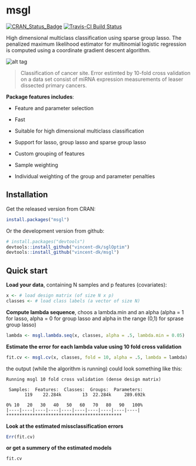 # msgl

[![CRAN_Status_Badge](http://www.r-pkg.org/badges/version/msgl)](http://cran.r-project.org/package=msgl)
[![Travis-CI Build Status](https://travis-ci.org/vincent-dk/msgl.svg?branch=master)](https://travis-ci.org/vincent-dk/msgl)

High dimensional multiclass classification using sparse group lasso. The penalized maximum likelihood estimator for multinomial logistic regression is computed using a coordinate gradient descent algorithm.

![alt tag](https://raw.github.com/vincent-dk/msgl/master/fig1.png)
> Classification of cancer site. Error estimted by 10-fold cross validation on a data set consist of miRNA expression measurements of leaser dissected primary cancers.

**Package features includes**:

* Feature and parameter selection

* Fast

* Suitable for high dimensional multiclass classification

* Support for lasso, group lasso and sparse group lasso

* Custom grouping of features

* Sample weighting

* Individual weighting of the group and parameter penalties

## Installation

Get the released version from CRAN:

```R
install.packages("msgl")
```

Or the development version from github:

```R
# install.packages("devtools")
devtools::install_github("vincent-dk/sglOptim")
devtools::install_github("vincent-dk/msgl")
```
## Quick start

**Load your data**, containing N samples and p features (covariates):

```R
x <- # load design matrix (of size N x p) 
classes <- # load class labels (a vector of size N)
```

**Compute lambda sequence**, choos a lambda.min and an alpha (alpha = 1 for lasso, alpha = 0 for group lasso and alpha in the range (0,1) for sprase group lasso)

```R
lambda <- msgl.lambda.seq(x, classes, alpha = .5, lambda.min = 0.05)
```

**Estimate the error for each lambda value using 10 fold cross validation**
```R
fit.cv <- msgl.cv(x, classes, fold = 10, alpha = .5, lambda = lambda)
```
the output (while the algorithm is running) could look something like this:
```
Running msgl 10 fold cross validation (dense design matrix)

 Samples:  Features:  Classes:  Groups:  Parameters: 
       119    22.284k        13  22.284k     289.692k

0% 10   20   30   40   50   60   70   80   90   100%
|----|----|----|----|----|----|----|----|----|----|
********************************************
```


**Look at the estimated missclassification errors**
```R
Err(fit.cv)
```

**or get a summery of the estimated models**
```R
fit.cv
```